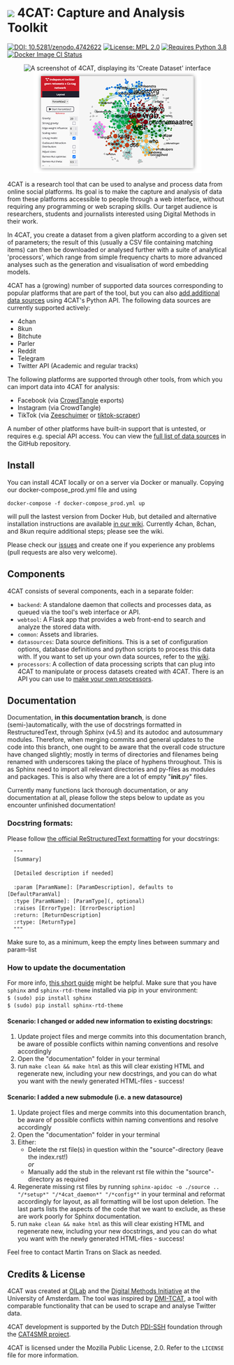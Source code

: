 # ![](https://github.com/digitalmethodsinitiative/4cat/tree/master/common/assets/logo_readme.png) 4CAT: Capture and Analysis Toolkit

[![DOI: 10.5281/zenodo.4742622](https://zenodo.org/badge/DOI/10.5281/zenodo.4742622.svg)](https://doi.org/10.5281/zenodo.4742622)
[![License: MPL 2.0](https://img.shields.io/badge/license-MPL--2.0-informational)](https://github.com/digitalmethodsinitiative/4cat/blob/master/LICENSE)
[![Requires Python 3.8](https://img.shields.io/badge/python-v3.8-blue)](https://www.python.org/)
[![Docker Image CI Status](https://github.com/digitalmethodsinitiative/4cat/workflows/Docker%20Image%20CI/badge.svg)](https://github.com/digitalmethodsinitiative/4cat/actions/workflows/dockerimage.yml)

<p align="center"><img alt="A screenshot of 4CAT, displaying its 'Create Dataset' interface" src="common/assets/screenshot1.png"><img alt="A screenshot of 4CAT, displaying a network visualisation of a dataset" src="common/assets/screenshot2.png"></p>

4CAT is a research tool that can be used to analyse and process data from
online social platforms. Its goal is to make the capture and analysis of data
from these platforms accessible to people through a web interface, without
requiring any programming or web scraping skills. Our target audience is
researchers, students and journalists interested using Digital Methods in their
work.

In 4CAT, you create a dataset from a given platform according to a given set of
parameters; the result of this (usually a CSV file containing matching items)
can then be downloaded or analysed further with a suite of analytical
'processors', which range from simple frequency charts to more advanced analyses
such as the generation and visualisation of word embedding models.

4CAT has a (growing) number of supported data sources corresponding to popular
platforms that are part of the tool, but you can also [add additional data
sources](https://github.com/digitalmethodsinitiative/4cat/wiki/How-to-make-a-data-source)
using 4CAT's Python API. The following data sources are currently supported
actively:

* 4chan
* 8kun
* Bitchute
* Parler
* Reddit
* Telegram
* Twitter API (Academic and regular tracks)

The following platforms are supported through other tools, from which you can
import data into 4CAT for analysis:

* Facebook (via [CrowdTangle](https://www.crowdtangle.com) exports)
* Instagram (via CrowdTangle)
* TikTok (via
  [Zeeschuimer](https://github.com/digitalmethodsinitiative/zeeschuimer) or
  [tiktok-scraper](https://github.com/drawrowfly/tiktok-scraper))

A number of other platforms have built-in support that is untested, or requires
e.g. special API access. You can view the [full list of data
sources](https://github.com/digitalmethodsinitiative/4cat/tree/master/datasources)
in the GitHub repository.

## Install
You can install 4CAT locally or on a server via Docker or manually. Copying our docker-compose_prod.yml file and using

```
docker-compose -f docker-compose_prod.yml up
```

will pull the lastest version from Docker Hub, but detailed and alternative installation instructions are available
[in our
wiki](https://github.com/digitalmethodsinitiative/4cat/wiki/Installing-4CAT).
Currently 4chan, 8chan, and 8kun require additional steps; please see the wiki.

Please check our
[issues](https://github.com/digitalmethodsinitiative/4cat/issues) and create
one if you experience any problems (pull requests are also very welcome).

## Components
4CAT consists of several components, each in a separate folder:

- `backend`: A standalone daemon that collects and processes data, as queued via
  the tool's web interface or API.
- `webtool`: A Flask app that provides a web front-end to search and analyze
  the stored data with.
- `common`: Assets and libraries.
- `datasources`: Data source definitions. This is a set of configuration
  options, database definitions and python scripts to process this data with.
  If you want to set up your own data sources, refer to the
  [wiki](https://github.com/digitalmethodsinitiative/4cat/wiki/How-to-make-a-data-source).
- `processors`: A collection of data processing scripts that can plug into
  4CAT to manipulate or process datasets created with 4CAT. There is an API
  you can use to [make your own
  processors](https://github.com/digitalmethodsinitiative/4cat/wiki/How-to-make-a-processor).

## Documentation
Documentation, **in this documentation branch**, is done (semi-)automatically, 
with the use of docstrings formatted  in RestructuredText, through Sphinx (v4.5) 
and its autodoc and autosummary modules. Therefore, when merging commits and 
general updates to the code into this branch, one ought to be aware that the overall
code structure have changed slightly; mostly in terms of directories and filenames being
renamed with underscores taking the place of hyphens throughout. This is as Sphinx need
to import all relevant directories and py-files as modules and packages. This is also why
there are a lot of empty "__init__.py" files. 

Currently many functions lack thorough documentation, or any documentation at all, 
please follow the steps below to update as you encounter unfinished documentation!

### Docstring formats:
Please follow [the official ReStructuredText formatting](https://sphinx-rtd-tutorial.readthedocs.io/en/latest/docstrings.html) for your docstrings:

```
  """
  [Summary]
  
  [Detailed description if needed]
  
  :param [ParamName]: [ParamDescription], defaults to [DefaultParamVal]
  :type [ParamName]: [ParamType](, optional)
  :raises [ErrorType]: [ErrorDescription]
  :return: [ReturnDescription]
  :rtype: [ReturnType]
  """
```
Make sure to, as a minimum, keep the empty lines between summary and param-list 

### How to update the documentation
For more info, [this short guide](https://sphinx-rtd-tutorial.readthedocs.io/en/latest/sphinx-quickstart.html) might be helpful.
Make sure that you have `sphinx` and `sphinx-rtd-theme` installed via pip in your environment:\
`$ (sudo) pip install sphinx`\
`$ (sudo) pip install sphinx-rtd-theme`

#### Scenario: I changed or added new information to existing docstrings:
1) Update project files and merge commits into this documentation branch, 
be aware of possible conflicts within naming conventions and resolve accordingly
2) Open the "documentation" folder in your terminal
3) run `make clean && make html` as this will clear existing HTML and regenerate new, including
your new docstrings, and you can do what you want with the newly generated HTML-files - success!

#### Scenario: I added a new submodule (i.e. a new datasource)
1) Update project files and merge commits into this documentation branch,
   be aware of possible conflicts within naming conventions and resolve accordingly
2) Open the "documentation" folder in your terminal
3) Either: 
   * Delete the rst file(s) in question within the "source"-directory (leave the index.rst!)\
   _or_
   * Manually add the stub in the relevant rst file within the "source"-directory as required
4) Regenerate missing rst files by running `sphinx-apidoc -o ./source .. "/*setup*" "/*4cat_daemon*" "/*config*"` in your terminal
   and reformat accordingly for layout, as all formatting will be lost upon deletion. The last 
   parts lists the aspects of the code that we want to exclude, as these are work poorly for Sphinx
   documentation.
5) run `make clean && make html` as this will clear existing HTML and regenerate new, including
   your new docstrings, and you can do what you want with the newly generated HTML-files - success!

Feel free to contact Martin Trans on Slack as needed.


## Credits & License
4CAT was created at [OILab](https://oilab.eu) and the
[Digital Methods Initiative](https://www.digitalmethods.net) at the University
of Amsterdam. The tool was inspired by
[DMI-TCAT](https://wiki.digitalmethods.net/Dmi/ToolDmiTcat), a tool with
comparable  functionality that can be used to scrape and analyse Twitter data.

4CAT development is supported by the Dutch [PDI-SSH](https://pdi-ssh.nl/en/)
foundation through the [CAT4SMR project](https://cat4smr.humanities.uva.nl/).

4CAT is licensed under the Mozilla Public License, 2.0. Refer to the `LICENSE`
file for more information.
